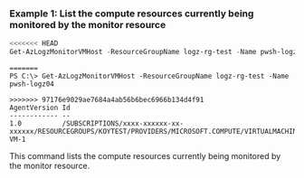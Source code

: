 ### Example 1: List the compute resources currently being monitored by the monitor resource
```powershell
<<<<<<< HEAD
Get-AzLogzMonitorVMHost -ResourceGroupName logz-rg-test -Name pwsh-logz04
```

```output
=======
PS C:\> Get-AzLogzMonitorVMHost -ResourceGroupName logz-rg-test -Name pwsh-logz04

>>>>>>> 97176e9029ae7684a4ab56b6bec6966b134d4f91
AgentVersion Id
------------ --
1.0          /SUBSCRIPTIONS/xxxx-xxxxxx-xx-xxxxxx/RESOURCEGROUPS/KOYTEST/PROVIDERS/MICROSOFT.COMPUTE/VIRTUALMACHINES/TEST-VM-1
```

This command lists the compute resources currently being monitored by the monitor resource.

